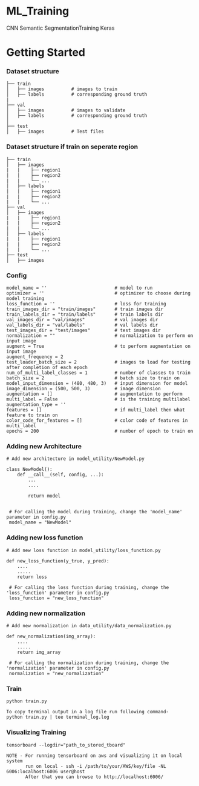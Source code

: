 # ML_Training

CNN Semantic SegmentationTraining Keras 


# Getting Started

### Dataset structure


    ├── train
    │   ├── images          # images to train
    │   ├── labels          # corresponding ground truth
    |
    ├── val
    │   ├── images          # images to validate
    │   ├── labels          # corresponding ground truth
    │
    ├── test
    │   ├── images          # Test files


### Dataset structure if train on seperate region


    ├── train
    │   ├── images 
    |   |    ├── region1          
    |   |    ├── region2
    |   |    └── ...
    │   ├── labels
    |   |    ├── region1          
    |   |    ├── region2
    |   |    └── ...
    ├── val
    │   ├── images 
    |   |    ├── region1          
    |   |    ├── region2
    |   |    └── ...
    │   ├── labels
    |   |    ├── region1          
    |   |    ├── region2
    |   |    └── ...
    ├── test
    │   ├── images 



### Config

    model_name = ''                         # model to run
    optimizer = ''                          # optimizer to choose during model training
    loss_function = ''                      # loss for training
    train_images_dir = "train/images"       # train images dir
    train_labels_dir = "train/labels"       # train labels dir
    val_images_dir = "val/images"           # val images dir
    val_labels_dir = "val/labels"           # val labels dir
    test_images_dir = "test/images"         # test images dir
    normalization = ""                      # normalization to perform on input image
    augment = True                          # to perform augmentation on input image
    augment_frequency = 2
    test_loader_batch_size = 2              # images to load for testing after completion of each epoch
    num_of_multi_label_classes = 1          # number of classes to train
    batch_size = 2                          # batch size to train on
    model_input_dimension = (480, 480, 3)   # input dimension for model
    image_dimension = (500, 500, 3)         # image dimension
    augmentation = []                       # augmentation to perform
    multi_label = False                     # is the training multilabel
    augmentation_type = ''
    features = []                           # if multi_label then what feature to train on
    color_code_for_features = []            # color code of features in multi_label
    epochs = 200                            # number of epoch to train on


### Adding new Architecture

    # Add new architecture in model_utility/NewModel.py

    class NewModel():
        def __call__(self, config, ...):
            ...
            ....

            return model


     # For calling the model during training, change the 'model_name' parameter in config.py
     model_name = "NewModel"

### Adding new loss function

    # Add new loss function in model_utility/loss_function.py

    def new_loss_function(y_true, y_pred):
        ....
        .....
        return loss

     # For calling the loss function during training, change the 'loss_function' parameter in config.py
     loss_function = "new_loss_function"

### Adding new normalization

    # Add new normalization in data_utility/data_normalization.py

    def new_normalization(img_array):
        ....
        .....
        return img_array

     # For calling the normalization during training, change the 'normalization' parameter in config.py
     normalization = "new_normalization"


### Train

    python train.py

    To copy terminal output in a log file run following command-
    python train.py | tee terminal_log.log

### Visualizing Training

    tensorboard --logdir="path_to_stored_tboard"

    NOTE - For running tensorboard on aws and visualizing it on local system
           run on local - ssh -i /path/to/your/AWS/key/file -NL 6006:localhost:6006 user@host
           After that you can browse to http://localhost:6006/